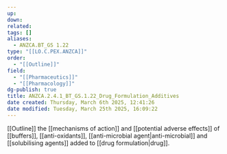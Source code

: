 ```yaml
---
up: 
down: 
related: 
tags: []
aliases:
  - ANZCA.BT_GS 1.22
type: "[[LO.C.PEX.ANZCA]]"
order:
  - "[[Outline]]"
field:
  - "[[Pharmaceutics]]"
  - "[[Pharmacology]]"
dg-publish: true
title: ANZCA.2.4.1_BT_GS.1.22_Drug_Formulation_Additives
date created: Thursday, March 6th 2025, 12:41:26
date modified: Tuesday, March 25th 2025, 16:09:22
---
```


[[Outline]] the [[mechanisms of action]] and [[potential adverse effects]] of [[buffers]], [[anti-oxidants]], [[anti-microbial agent|anti-microbial]] and [[solubilising agents]] added to [[drug formulation|drug]].
